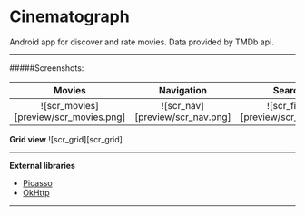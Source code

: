 # Cinematograph
Android app for discover and rate movies. Data provided by TMDb api.

***
#####Screenshots:	

 Movies           		              | Navigation			          | Search
:------------------------------------:|:-----------------------------:|:-------------------------------:
![scr_movies][preview/scr_movies.png] |![scr_nav][preview/scr_nav.png]|![scr_find][preview/scr_find.png]

**Grid view**
![scr_grid][scr_grid]       

***

**External libraries**

* [Picasso](http://square.github.io/picasso/)
* [OkHttp](http://square.github.io/okhttp/)

***


